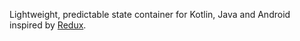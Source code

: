 Lightweight, predictable state container for Kotlin, Java and Android inspired by [Redux](https://github.com/reactjs/redux).
